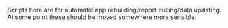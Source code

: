 Scripts here are for automatic app rebuilding/report pulling/data updating. At some point these should be moved somewhere more sensible.
